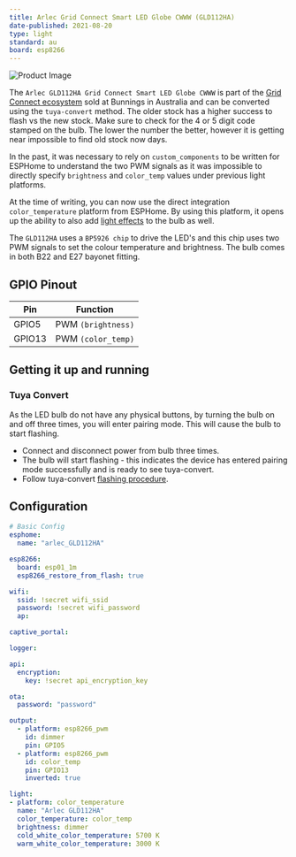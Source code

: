 ```yaml
---
title: Arlec Grid Connect Smart LED Globe CWWW (GLD112HA)
date-published: 2021-08-20
type: light
standard: au
board: esp8266
---
```


![Product Image](/GLD112HA.jpg "Product Image")

The `Arlec GLD112HA Grid Connect Smart LED Globe CWWW` is part of the [Grid Connect ecosystem](https://grid-connect.com.au/) sold at Bunnings in Australia and can be converted using the `tuya-convert` method. The older stock has a higher success to flash vs the new stock. Make sure to check for the 4 or 5 digit code stamped on the bulb. The lower the number the better, however it is getting near impossible to find old stock now days.

In the past, it was necessary to rely on `custom_components` to be written for ESPHome to understand the two PWM signals as it was impossible to directly specify `brightness` and `color_temp` values under previous light platforms.

At the time of writing, you can now use the direct integration `color_temperature` platform from ESPHome. By using this platform, it opens up the ability to also add [light effects](https://esphome.io/components/light/index.html#light-effects) to the bulb as well.

The `GLD112HA` uses a `BP5926 chip` to drive the LED's and this chip uses two PWM signals to set the colour temperature and brightness. The bulb comes in both B22 and E27 bayonet fitting.

## GPIO Pinout

| Pin    | Function                  |
| ------ | ------------------------- |
| GPIO5 | PWM `(brightness)` |
| GPIO13 | PWM `(color_temp)` |

## Getting it up and running

### Tuya Convert

As the LED bulb do not have any physical buttons, by turning the bulb on and off three times, you will enter pairing mode. This will cause the bulb to start flashing.

- Connect and disconnect power from bulb three times.
- The bulb will start flashing - this indicates the device has entered pairing mode successfully and is ready to see tuya-convert.
- Follow tuya-convert [flashing procedure](https://github.com/ct-Open-Source/tuya-convert).

## Configuration

```yaml
# Basic Config
esphome:
  name: "arlec_GLD112HA"

esp8266:
  board: esp01_1m
  esp8266_restore_from_flash: true

wifi:
  ssid: !secret wifi_ssid
  password: !secret wifi_password
  ap:

captive_portal:

logger:

api:
  encryption:
    key: !secret api_encryption_key

ota:
  password: "password"

output:
  - platform: esp8266_pwm
    id: dimmer
    pin: GPIO5
  - platform: esp8266_pwm
    id: color_temp
    pin: GPIO13
    inverted: true

light:
- platform: color_temperature
  name: "Arlec GLD112HA"
  color_temperature: color_temp
  brightness: dimmer
  cold_white_color_temperature: 5700 K
  warm_white_color_temperature: 3000 K
```
